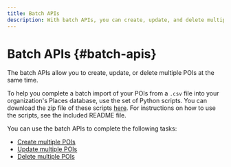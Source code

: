 ```yaml
---
title: Batch APIs
description: With batch APIs, you can create, update, and delete multiple POIs.
---
```


# Batch APIs {#batch-apis}

The batch APIs allow you to create, update, or delete multiple POIs at the same time.

To help you complete a batch import of your POIs from a `.csv` file into your organization's Places database, use the set of Python scripts. You can download the zip file of these scripts [here](https://github.com/adobe/places-scripts). For instructions on how to use the scripts, see the included README file.

You can use the batch APIs to complete the following tasks:

* [Create multiple POIs](/help/web-service-api/api-usage/manage-pois/batch-apis/create-multiple-pois.md)
* [Update multiple POIs](/help/web-service-api/api-usage/manage-pois/batch-apis/update-multiple-pois.md)
* [Delete multiple POIs](/help/web-service-api/api-usage/manage-pois/batch-apis/delete-multiple-pois.md)
